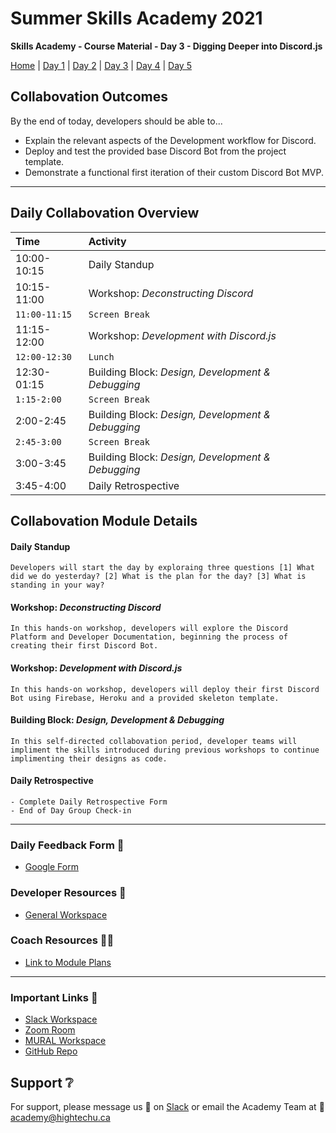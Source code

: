 # Summer Skills Academy 2021

**Skills Academy - Course Material - Day 3 - Digging Deeper into Discord.js**

[Home](/2021-skills-academy) | [Day 1](/2021-skills-academy/modules/day1/) | [Day 2](/2021-skills-academy/modules/day2/) | [Day 3](/2021-skills-academy/modules/day3/) | [Day 4](/2021-skills-academy/modules/day4/) | [Day 5](/2021-skills-academy/modules/day5/) 

## Collabovation Outcomes

By the end of today, developers should be able to...
* Explain the relevant aspects of the Development workflow for Discord.
* Deploy and test the provided base Discord Bot from the project template.
* Demonstrate a functional first iteration of their custom Discord Bot MVP.

---

## Daily Collabovation Overview

|Time|Activity|
|:---|:---|
|10:00-10:15|Daily Standup| 
|10:15-11:00| Workshop: _Deconstructing Discord_ |
|`11:00-11:15`|`Screen Break`|
|11:15-12:00|Workshop: _Development with Discord.js_ | 
|`12:00-12:30`|`Lunch`|
|12:30-01:15|Building Block: _Design, Development & Debugging_ | 
|`1:15-2:00`|`Screen Break`|
|2:00-2:45|Building Block: _Design, Development & Debugging_| 
|`2:45-3:00`|`Screen Break`|
|3:00-3:45|Building Block: _Design, Development & Debugging_| 
|3:45-4:00|Daily Retrospective| 


## Collabovation Module Details

#### Daily Standup

```
Developers will start the day by exploraing three questions [1] What did we do yesterday? [2] What is the plan for the day? [3] What is standing in your way?
```

#### Workshop: _Deconstructing Discord_ 
```
In this hands-on workshop, developers will explore the Discord Platform and Developer Documentation, beginning the process of creating their first Discord Bot.
```
#### Workshop: _Development with Discord.js_
```
In this hands-on workshop, developers will deploy their first Discord Bot using Firebase, Heroku and a provided skeleton template.
```

#### Building Block: _Design, Development & Debugging_
```
In this self-directed collabovation period, developer teams will impliment the skills introduced during previous workshops to continue implimenting their designs as code.
```

#### Daily Retrospective
```
- Complete Daily Retrospective Form
- End of Day Group Check-in
```

---

### Daily Feedback Form :loudspeaker:

* [Google Form](https://forms.gle/tNmshMyaU2523mD4A)

### Developer Resources :blue_book:

* [General Workspace](https://app.mural.co/t/hightechu8022/m/hightechu8022/1628903701606/20c50d29cbcdd13cf3c68a2027e6096fc89bd40a?sender=andrew5384)

### Coach Resources :woman_teacher:

* [Link to Module Plans]()

---

### Important Links :link: 

* [Slack Workspace](https://hightechuacademy.slack.com/)
* [Zoom Room](https://uvic.zoom.us/j/82224785116?pwd=anVwNGdZQUtZd0dBN0hBVUxpWWZwZz09)
* [MURAL Workspace](https://app.mural.co/t/hightechu8022/m/hightechu8022/1628205814084/dfafa5e63bd629d074733653a25260251a82d023?sender=andrew5384)
* [GitHub Repo](https://github.com/hightechu/e2-accelerator) 

## Support :grey_question:

For support, please message us 💬 on [Slack](https://hightechuacademy.slack.com) or email the Academy Team at :email: <academy@hightechu.ca>
